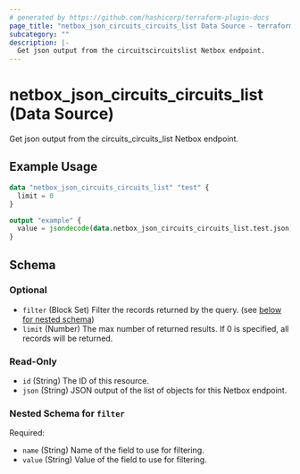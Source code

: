```yaml
---
# generated by https://github.com/hashicorp/terraform-plugin-docs
page_title: "netbox_json_circuits_circuits_list Data Source - terraform-provider-netbox"
subcategory: ""
description: |-
  Get json output from the circuitscircuitslist Netbox endpoint.
---
```


# netbox_json_circuits_circuits_list (Data Source)

Get json output from the circuits_circuits_list Netbox endpoint.

## Example Usage

```terraform
data "netbox_json_circuits_circuits_list" "test" {
  limit = 0
}

output "example" {
  value = jsondecode(data.netbox_json_circuits_circuits_list.test.json)
}
```

<!-- schema generated by tfplugindocs -->
## Schema

### Optional

- `filter` (Block Set) Filter the records returned by the query. (see [below for nested schema](#nestedblock--filter))
- `limit` (Number) The max number of returned results. If 0 is specified, all records will be returned.

### Read-Only

- `id` (String) The ID of this resource.
- `json` (String) JSON output of the list of objects for this Netbox endpoint.

<a id="nestedblock--filter"></a>
### Nested Schema for `filter`

Required:

- `name` (String) Name of the field to use for filtering.
- `value` (String) Value of the field to use for filtering.


